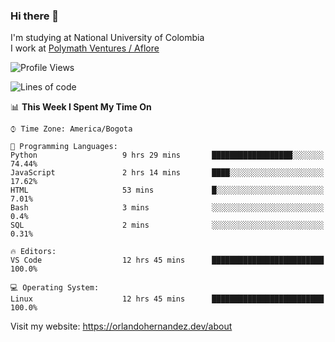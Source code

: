 ### Hi there 👋


<!--**AR4Z/AR4Z** is a ✨ _special_ ✨ repository because its `README.md` (this file) appears on your GitHub profile.

Here are some ideas to get you started:-->
I'm studying at National University of Colombia
<br>
I work at <a href="https://www.aflore.co/">Polymath Ventures / Aflore</a>
<br>

<!--START_SECTION:waka-->
![Profile Views](http://img.shields.io/badge/Profile%20Views-0-blue)

![Lines of code](https://img.shields.io/badge/From%20Hello%20World%20I%27ve%20Written-3.3%20million%20lines%20of%20code-blue)

📊 **This Week I Spent My Time On** 

```text
⌚︎ Time Zone: America/Bogota

💬 Programming Languages: 
Python                   9 hrs 29 mins       ██████████████████░░░░░░░   74.44% 
JavaScript               2 hrs 14 mins       ████░░░░░░░░░░░░░░░░░░░░░   17.62% 
HTML                     53 mins             █░░░░░░░░░░░░░░░░░░░░░░░░   7.01% 
Bash                     3 mins              ░░░░░░░░░░░░░░░░░░░░░░░░░   0.4% 
SQL                      2 mins              ░░░░░░░░░░░░░░░░░░░░░░░░░   0.31%

🔥 Editors: 
VS Code                  12 hrs 45 mins      █████████████████████████   100.0%

💻 Operating System: 
Linux                    12 hrs 45 mins      █████████████████████████   100.0%

```


<!--END_SECTION:waka-->


Visit my website: https://orlandohernandez.dev/about

